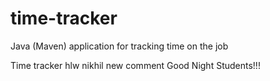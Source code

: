 # time-tracker
Java (Maven) application for tracking time on the job

Time tracker
 hlw nikhil 
 new comment
Good Night Students!!!
